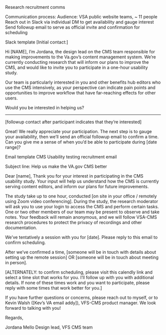 Research recruitment comms

Communication process:
Audience: VSA public website teams, ~ 11 people 
Reach out in Slack via individual DM to get availability and gauge interest
Send followup email to serve as official invite and confirmation for scheduling

Slack template
[Initial contact:]

Hi [NAME],
I’m Jordana, the design lead on the CMS team responsible for making improvements to the Va.gov’s content management system. We’re currently conducting research that will inform our plans to improve the CMS, and would like to invite you to participate in a one-hour usability study.

Our team is particularly interested in you and other benefits hub editors who use the CMS intensively, as your perspective can indicate pain points and opportunities to improve workflow that have far-reaching effects for other users.

Would you be interested in helping us?

---
[followup contact after participant indicates that they’re interested]

Great! We really appreciate your participation. The next step is to gauge your availability, then we’ll send an official followup email to confirm a time. Can you give me a sense of when you’d be able to participate during [date range]?


Email template
CMS Usability testing recruitment email 

Subject line: Help us make the VA.gov CMS better

Dear [name],
Thank you for your interest in participating in the CMS usability study. Your input will help us understand how the CMS is currently serving content editors, and  inform our plans for future improvements.

The study take up to one hour, conducted [on site in your office / remotely using Zoom video conferencing]. During the study, the research moderator will ask you to use your login to access the CMS and perform certain tasks. One or two other members of our team may be present to observe and take notes. Your feedback will remain anonymous, and we will follow VSA-CMS research procedures to protect the privacy of recordings and other documentation. 

We’ve tentatively a session with you for [date]. Please reply to this email to confirm scheduling. 

After we’ve confirmed a time, [someone will be in touch with details about setting up the remote session] OR [someone will be in touch about meeting in person].

[ALTERNATELY: to confirm scheduling, please visit this calendly link and select a time slot that works for you. I’ll follow up with you with additional details. If none of these times work and you want to participate, please reply with some times that work better for you.]

If you have further questions or concerns, please reach out to myself, or to Kevin Walsh ([Kev’s VA email addy]), VFS-CMS product manager. We look forward to talking with you!

Regards,

Jordana Mello
Design lead, VFS CMS team
